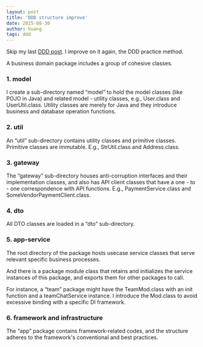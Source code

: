 ```yaml
---
layout: post
title: 'DDD structure improve'
date: 2025-08-30
author: huang
tags: ddd
---
```


Skip my last [DDD post](https://hwh008.github.io/2024/09/29/ddd-code-structure.html). I improve on it again, the DDD practice method.


A business domain package includes a group of cohesive classes.

### 1. model

I create a sub-directory named “model” to hold the model classes (like POJO in Java) and related model - utility classes, e.g., User.class and UserUtil.class. Utility classes are merely for Java and they introduce business and database operation functions.

### 2. util

An “util” sub-directory contains utility classes and primitive classes. Primitive classes are immutable. E.g., StrUtil.class and Address.class.

### 3. gateway

The “gateway” sub-directory houses anti-corruption interfaces and their implementation classes, and also has API client classes that have a one - to - one correspondence with API functions. E.g., PaymentService.class and SomeVendorPaymentClient.class.

### 4. dto

All DTO classes are loaded in a “dto” sub-directory.

### 5. app-service

The root directory of the package hosts usecase service classes that serve relevant specific business processes.


And there is a package module class that retains and initializes the service instances of this package, and exports them for other packages to call.


For instance, a “team” package might have the TeamMod.class with an init function and a teamChatService instance.
I introduce the Mod.class to avoid excessive binding with a specific DI framework.

### 6. framework and infrastructure

The “app” package contains framework-related codes, and the structure adheres to the framework's conventional and best practices.
